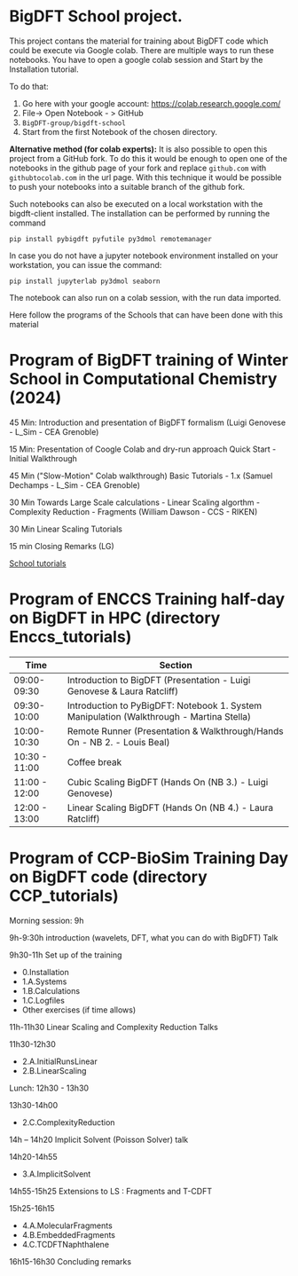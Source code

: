 # BigDFT School project.

This project contans the material for training about BigDFT code which could be execute via Google colab.
There are multiple ways to run these notebooks. You have to open a google colab session and Start by the Installation tutorial.

To do that:

 1. Go here with your google account: https://colab.research.google.com/
 2. File-> Open Notebook - > GitHub
 3. `BigDFT-group/bigdft-school`
 4. Start from the first Notebook of the chosen directory.

**Alternative method (for colab experts):** It is also possible to open this project from a GitHub fork. To do this it would be enough to open one of the notebooks in the github page of 
your fork and replace `github.com` with `githubtocolab.com` in the url page. With this technique it would be possible to push your notebooks into a suitable branch of the github fork.

Such notebooks can also be executed on a local workstation with the bigdft-client installed.
The installation can be performed by running the command

``
pip install pybigdft pyfutile py3dmol remotemanager
``

In case you do not have a jupyter notebook environment installed on your workstation, you can issue the command:

``
pip install jupyterlab py3dmol seaborn
``

The notebook can also run on a colab session, with the run data imported.

Here follow the programs of the Schools that can have been done with this material

# Program of BigDFT training of Winter School in Computational Chemistry (2024)

45 Min: Introduction and presentation of BigDFT formalism (Luigi Genovese - L_Sim - CEA Grenoble)

15 Min: Presentation of Coogle Colab and dry-run approach Quick Start - Initial Walkthrough

45 Min ("Slow-Motion" Colab walkthrough) Basic Tutorials - 1.x
 (Samuel Dechamps - L_Sim - CEA Grenoble)

30 Min Towards Large Scale calculations - Linear Scaling algorthm - Complexity Reduction - Fragments (William Dawson - CCS - RIKEN)

30 Min Linear Scaling Tutorials 

15 min Closing Remarks (LG)

[School tutorials](CCWinterSchool-2024/README.md)


# Program of ENCCS Training half-day on BigDFT in HPC (directory Enccs_tutorials)

|  Time       | Section | 
| ---- | ----- | 
|09:00-09:30 | Introduction to BigDFT (Presentation - Luigi Genovese & Laura Ratcliff)|
|09:30-10:00 | Introduction to PyBigDFT: Notebook 1. System Manipulation (Walkthrough - Martina Stella)|
|10:00-10:30 | Remote Runner (Presentation & Walkthrough/Hands On - NB 2. - Louis Beal)|
|10:30 - 11:00 | Coffee break|
|11:00 - 12:00 | Cubic Scaling BigDFT (Hands On (NB 3.) - Luigi Genovese)|
|12:00 - 13:00 | Linear Scaling BigDFT (Hands On (NB 4.) - Laura Ratcliff)|



# Program of CCP-BioSim Training Day on BigDFT code (directory CCP_tutorials)

Morning session: 9h

9h-9:30h introduction (wavelets, DFT, what you can do with BigDFT) Talk 

9h30-11h Set up of the training
* 0.Installation 
* 1.A.Systems
* 1.B.Calculations
* 1.C.Logfiles
* Other exercises (if time allows)

11h-11h30
Linear Scaling and Complexity Reduction Talks

11h30-12h30
* 2.A.InitialRunsLinear
* 2.B.LinearScaling

Lunch: 12h30 - 13h30

13h30-14h00
* 2.C.ComplexityReduction 

14h – 14h20
Implicit Solvent (Poisson Solver) talk

14h20-14h55
* 3.A.ImplicitSolvent

14h55-15h25 
Extensions to LS : Fragments and T-CDFT

15h25-16h15
* 4.A.MolecularFragments
* 4.B.EmbeddedFragments
* 4.C.TCDFTNaphthalene

16h15-16h30
Concluding remarks 

